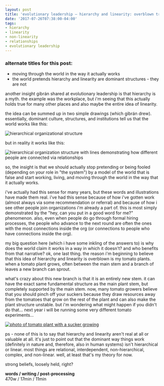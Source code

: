 ```yaml
---
layout: post
title: 'evolutionary leadership — hierarchy and linearity: overblown truths'
date: '2017-07-26T07:38:00-04:00'
tags:
- hierarchy
- linearity
- non-linearity
- relationships
- evolutionary leadership
--- 
```


### alternate titles for this post: 

* moving through the world in the way it actually works
* the world pretends hierarchy and linearity are dominant structures - they are not

another insight gibrán shared at evolutionary leadership is that hierarchy is a myth. the example was the workplace, but i'm seeing that this actually holds true for many other places and also maybe the entire idea of linearity. 

the idea can be summed up in two simple drawings (which gibrán drew). essentially, dominant culture, structures, and institutions tell us that the world works like this:

![hierarchical organizational structure](http://68.media.tumblr.com/2d85796f490d64eeac2ef8a70a72597b/tumblr_otp660w1gd1u00rnco1_400.jpg)

but in reality it works like this:

![hierarchical organization structure with lines demonstrating how different people are connected via relationships](http://68.media.tumblr.com/63ffa8112659535833dd2cfde868f271/tumblr_otp660w1gd1u00rnco2_1280.jpg)

so, the insight is that we should actually stop pretending or being fooled (depending on your role in "the system") by a model of the world that is false and start working, living, and moving through the world in the way that it actually works. 

i've actually had this sense for many years, but these words and illustrations have made them real. i've had this sense because of how i've gotten work (almost always via some recommendation or referral) and because of how i see other people join organizations i'm already a part of. this is most simply demonstrated by the "hey, can you put in a good word for me?" phenomenon. also, even when people do go through formal hiring processes, the people who advance to the next round are often the ones with the most connections inside the org (or connections to people who have connections inside the org). 

my big question here (which i have some inkling of the answers to) is why does the world claim it works in a way in which it doesn't? and who benefits from that narrative?
ok, one last thing. the reason i'm beginning to believe that this idea of hierarchy and linearity is overblown is my tomato plants. when a tomato plant grows, often between the main stem and a branch of leaves a new branch can sprout. 

what's crazy about this new branch is that it is an entirely new stem. it can have the exact same fundamental structure as the main plant stem, but completely supported by the main stem. now, many tomato growers believe that you should pinch off your suckers because they draw resources away from the tomatoes that grow on the rest of the plant and can also make the plant structure unstable. but i'm wondering what might happen if you didn't do that... next year i will be running some very different tomato experiments... 

[![photo of tomato plant with a sucker growing](http://www.chicagonow.com/blogs/chicago-garden/How%20to%20prune%20tomato%20suckers.png)](http://www.chicagonow.com/chicago-garden/2010/07/pruning-tomato-suckers/)

ps - none of this is to say that hierarchy and linearity aren't real at all or valuable at all. it's just to point out that the dominant way things work (definitely in nature and, therefore, also in human systems) isn't hierarchical or linear. most things are relational, interdependent, non-hierarchical, complex, and non-linear. well, at least that's my theory for now. 

strong beliefs, loosely held, right?

<!-- hyperlink bank -->

**words / writing / post-processing**  
470w / 17min / 11min